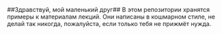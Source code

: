 ##Здравствуй, мой маленький друг##
В этом репозитории хранятся примеры к материалам лекций. Они написаны в кошмарном стиле, не делай так никогда, пожалуйста, если только тебя не прижмёт нужда.
